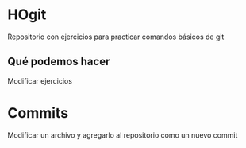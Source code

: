 # HOgit
Repositorio con ejercicios para practicar comandos básicos de git

## Qué podemos hacer

Modificar ejercicios

# Commits
Modificar un archivo y agregarlo al repositorio como un nuevo commit
